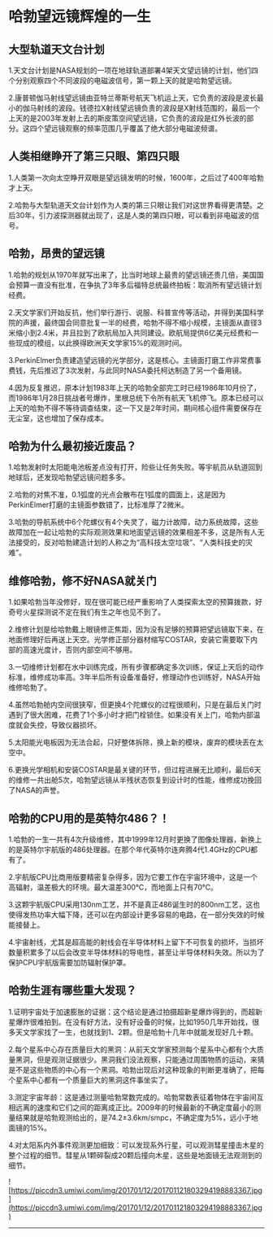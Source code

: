# 哈勃望远镜辉煌的一生

## 大型轨道天文台计划

1.天文台计划是NASA规划的一项在地球轨道部署4架天文望远镜的计划，他们四个分别观察四个不同波段的电磁波信号，第一颗上天的就是哈勃望远镜。

2.康普顿伽马射线望远镜由亚特兰蒂斯号航天飞机运上天，它负责的波段是波长最小的伽马射线的波段。钱德拉X射线望远镜负责的波段是X射线范围的，最后一个上天的是2003年发射上去的斯皮策空间望远镜，它负责的波段是红外长波的部分。这四个望远镜观察的频率范围几乎覆盖了绝大部分电磁波频谱。

## 人类相继睁开了第三只眼、第四只眼

1.人类第一次向太空睁开双眼是望远镜发明的时候，1600年，之后过了400年哈勃才上天。

2.哈勃与大型轨道天文台计划作为人类的第三只眼让我们对这世界看得更清楚。之后30年，引力波探测器就出现了，这是人类的第四只眼，可以看到非电磁波的信号。

## 哈勃，昂贵的望远镜

1.哈勃的规划从1970年就写出来了，比当时地球上最贵的望远镜还贵几倍，美国国会预算一直没有批准，在争执了3年多后福特总统最终拍板：取消所有望远镜计划经费。

2.天文学家们开始反抗，他们举行游行、说服、科普宣传等活动，并得到美国科学院的声援，最终国会同意批复一半的经费，哈勃不得不缩小规模，主镜面从直径3米缩小到2.4米，并且拉到了欧航局加入共同建设。欧航局提供6亿美元经费和一些现成的模组，以此换得欧洲天文学家15%的观测时间。

3.PerkinElmer负责建造望远镜的光学部分，这是核心。主镜面打磨工作非常费事费钱，先后推迟了3次发射，与此同时NASA委托柯达制造了另一个备用镜。

4.因为反复推迟，原本计划1983年上天的哈勃全部完工时已经1986年10月份了，而1986年1月28日挑战者号爆炸，里根总统下令所有航天飞机停飞。原本已经可以上天的哈勃不得不等待调查结束，这一下又是2年时间，期间核心组件需要保存在无尘室，这也增加了保存成本。

## 哈勃为什么最初接近废品？

1.哈勃发射时太阳能电池板差点没有打开，险些让任务失败。等宇航员从轨道回到地球后，还发现哈勃望远镜问题多多。

2.哈勃的对焦不准，0.1弧度的光点会散布在1弧度的圆面上，这是因为PerkinElmer打磨的主镜面参数错了，比标准厚了2微米。

3.哈勃的导航系统中6个陀螺仪有4个失灵了，磁力计故障，动力系统故障，这些故障加在一起让哈勃的实际观测效果和地面望远镜的效果相差不多，这是所有人无法接受的，反对哈勃建造计划的人称之为“高科技太空垃圾”、“人类科技史的灾难”。

## 维修哈勃，修不好NASA就关门

1.如果哈勃当年没修好，现在很可能已经严重影响了人类探索太空的预算拨款，好奇号火星探测说不定在我们有生之年也见不到了。

2.维修计划是给哈勃戴上眼镜修正焦距，因为没有足够的预算把望远镜取下来，在地面修理好后再送上天空。光学修正部分器材缩写COSTAR，安装它需要取下内部的高速光度计，否则内部空间不够用。

3.一切维修计划都在水中训练完成，所有步骤都确定多次训练，保证上天后的动作标准，维修成功率高。3年半后所有设备准备好，修理动作也训练好，NASA开始维修哈勃了。

4.虽然哈勃舱内空间很狭窄，但更换4个陀螺仪的过程很顺利，只是在最后关门时遇到了很大困难，花费了1个多小时才把门栓锁住。如果没有关上门，哈勃内部温度就会失控，导致仪器损坏。

5.太阳能光电板因为无法合起，只好整体拆除，换上新的模块，废弃的模块丢在太空中。

6.更换光学相机和安装COSTAR是最关键的环节，但过程进展无比顺利，最后6天的维修一共出舱5次，哈勃望远镜从半残状态恢复到设计时的性能，维修成功挽回了NASA的声誉。

## 哈勃的CPU用的是英特尔486？！

1.哈勃的一生一共有4次升级维修，其中1999年12月时更换了图像处理器，新换上的是英特尔宇航版的486处理器。在那个年代英特尔连奔腾4代1.4GHz的CPU都有了。

2.宇航版CPU比商用版要精密复杂得多，因为它要工作在宇宙环境中，这是一个高辐射，温差极大的环境。最大温差300℃，而地面上只有70℃。

3.这颗宇航版CPU采用130nm工艺，并不是真正486诞生时的800nm工艺，这也使得发热功率大幅下降，还可以在内部设计更多容易的电路，在一部分失效的时候能接替上。

4.宇宙射线，尤其是超高能的射线会在半导体材料上留下不可恢复的损坏，当损坏数量积累多了以后会改变半导体材料的导电性，甚至让半导体材料失效。所以为了保护CPU宇航版需要加防辐射保护罩。

## 哈勃生涯有哪些重大发现？

1.证明宇宙处于加速膨胀的证据：这个结论是通过拍摄超新星爆炸得到的，而超新星爆炸很难拍到。在没有好方法，没有好设备的时候，比如1950几年开始找，很多天文学家找了一生，也就找到1、2颗。但是哈勃十几年中就能发现好几十颗。

2.每个星系中心存在质量巨大的黑洞：从前天文学家预测每个星系中心都有个大质量黑洞，但是观测证据很少。黑洞我们没法观察，只能通过周围物质的运动，来猜是不是这些物质的中心有一个黑洞。哈勃出现后对这种现象的判断更准确了，把每个星系中心都有一个质量巨大的黑洞这件事坐实了。

3.测定宇宙年龄：这是通过测量哈勃常数完成的。哈勃常数表征着物体在宇宙间互相远离的速度和它们之间的距离成正比。2009年的时候最新的不确定度最小的测量结果就是哈勃观测给出的，是74.2±3.6km/smpc，不确定度为5%，远小于地面镜的15%。

4.对太阳系内外事件观测更加细致：可以发现系外行星，可以观测彗星撞击木星的整个过程的细节。彗星从1颗碎裂成20颗后撞向木星，这些是地面镜无法观测到的细节。

![https://piccdn3.umiwi.com/img/201701/12/201701121803294198883367.jpg](https://piccdn3.umiwi.com/img/201701/12/201701121803294198883367.jpg)

---

